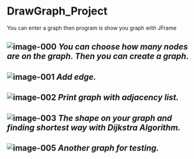 # DrawGraph_Project
You can enter a graph then program is show you graph with JFrame

![image-000](https://user-images.githubusercontent.com/91792539/227678826-3b062f5f-e80f-409b-9ac4-2020aa67ec4f.png)
*You can choose how many nodes are on the graph. Then you can create a graph.*
---

![image-001](https://user-images.githubusercontent.com/91792539/227678850-f9976674-a2c2-4466-a027-a9ad9b7d8781.png)
*Add edge.*
---

![image-002](https://user-images.githubusercontent.com/91792539/227678867-718b44d0-94d9-4724-979c-e26f8dbfd7fb.png)
*Print graph with adjacency list.*
---

![image-003](https://user-images.githubusercontent.com/91792539/227678882-f5fa556e-ae75-4816-b178-5935e838e8ef.png)
*The shape on your graph and finding shortest way with Dijkstra Algorithm.*
---

![image-005](https://user-images.githubusercontent.com/91792539/227678967-c868dc58-4acc-44f2-b418-1d9eca1df7f8.png)
*Another graph for testing.*
---

